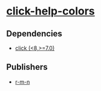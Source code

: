 # [click-help-colors](https://pypi.org/project/click-help-colors)

## Dependencies
- [click (<8,>=7.0)](packages/c/click.md)



## Publishers
- [r-m-n](https://pypi.org/user/r-m-n)

